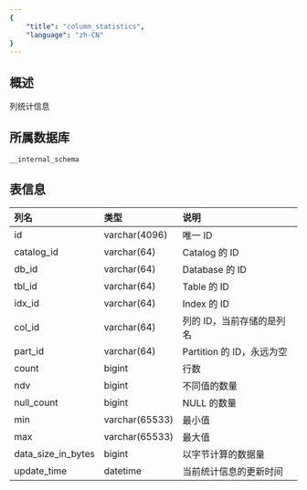 ```yaml
---
{
    "title": "column_statistics",
    "language": "zh-CN"
}
---
```


<!--
Licensed to the Apache Software Foundation (ASF) under one
or more contributor license agreements.  See the NOTICE file
distributed with this work for additional information
regarding copyright ownership.  The ASF licenses this file
to you under the Apache License, Version 2.0 (the
"License"); you may not use this file except in compliance
with the License.  You may obtain a copy of the License at

  http://www.apache.org/licenses/LICENSE-2.0

Unless required by applicable law or agreed to in writing,
software distributed under the License is distributed on an
"AS IS" BASIS, WITHOUT WARRANTIES OR CONDITIONS OF ANY
KIND, either express or implied.  See the License for the
specific language governing permissions and limitations
under the License.
-->
## 概述

列统计信息

## 所属数据库


`__internal_schema`


## 表信息

| 列名               | 类型           | 说明                      |
| :----------------- | :------------- | :------------------------ |
| id                 | varchar(4096)  | 唯一 ID                   |
| catalog_id         | varchar(64)    | Catalog 的 ID             |
| db_id              | varchar(64)    | Database 的 ID            |
| tbl_id             | varchar(64)    | Table 的 ID               |
| idx_id             | varchar(64)    | Index 的 ID               |
| col_id             | varchar(64)    | 列的 ID，当前存储的是列名 |
| part_id            | varchar(64)    | Partition 的 ID，永远为空 |
| count              | bigint         | 行数                      |
| ndv                | bigint         | 不同值的数量              |
| null_count         | bigint         | NULL 的数量               |
| min                | varchar(65533) | 最小值                    |
| max                | varchar(65533) | 最大值                    |
| data_size_in_bytes | bigint         | 以字节计算的数据量        |
| update_time        | datetime       | 当前统计信息的更新时间    |